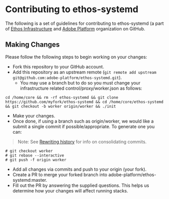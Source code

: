 # Contributing to ethos-systemd 

The following is a set of guidelines for contributing to ethos-systemd (a part of [Ethos Infrastructure](https://git.corp.adobe.com/adobe-platform/infrastructure) and [Adobe Platform](https://github.com/adobe-platform) organization on GitHub.

## Making Changes

Please follow the following steps to begin working on your changes:

- Fork this repository to your GitHub account.
- Add this repository as an upstream remote (`git remote add upstream git@github.com:adobe-platform/ethos-systemd.git`).
   - You may use a branch but to do so you must change your infrastructure related control/proxy/worker.json as follows:
```
cd /home/core && rm -rf ethos-systemd && git clone https://github.com/myfork/ethos-systemd && cd /home/core/ethos-systemd && git checkout -b worker origin/worker && ./init
``` 

- Make your changes.
- Once done, if using a branch such as origin/worker, we would like a submit a single commit if possible/appropriate.  To generate one you can:
 
 > Note: See [Rewriting history](https://www.atlassian.com/git/tutorials/rewriting-history/git-rebase-i) for info on consolidating commits.

```
# git checkout worker 
# git rebase --interactive 
# git push -f origin worker
```


- Add all changes via commits and push to your origin (your fork).
- Create a PR to merge your forked branch into adobe-platform/ethos-systemd:master.
- Fill out the PR by answering the supplied questions. This helps us determine how your changes will affect running stacks.